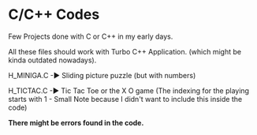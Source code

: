 # C/C++ Codes
Few Projects done with C or C++ in my early days.

All these files should work with Turbo C++ Application. (which might be kinda outdated nowadays).

H_MINIGA.C -► Sliding picture puzzle (but with numbers)

H_TICTAC.C -►  Tic Tac Toe or the X O game (The indexing for the playing starts with 1 - Small Note because I didn't want to include this inside the code)

**There might be errors found in the code.**
